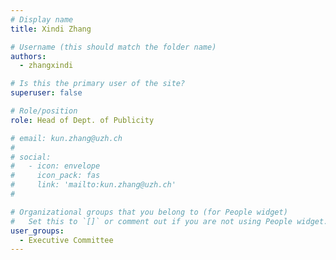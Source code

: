 ```yaml
---
# Display name
title: Xindi Zhang

# Username (this should match the folder name)
authors:
  - zhangxindi

# Is this the primary user of the site?
superuser: false

# Role/position
role: Head of Dept. of Publicity

# email: kun.zhang@uzh.ch
# 
# social:
#   - icon: envelope
#     icon_pack: fas
#     link: 'mailto:kun.zhang@uzh.ch'
# 

# Organizational groups that you belong to (for People widget)
#   Set this to `[]` or comment out if you are not using People widget.
user_groups:
  - Executive Committee
---
```

